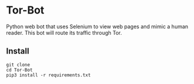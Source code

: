 # Tor-Bot
Python web bot that uses Selenium to view web pages and mimic a human reader.  This bot will route its traffic through Tor.
## Install
````
git clone 
cd Tor-Bot
pip3 install -r requirements.txt
````
